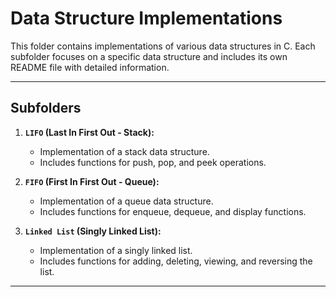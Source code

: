 # Data Structure Implementations

This folder contains implementations of various data structures in C. Each subfolder focuses on a specific data structure and includes its own README file with detailed information.

---

## Subfolders

1. **`LIFO` (Last In First Out - Stack):**
   - Implementation of a stack data structure.
   - Includes functions for push, pop, and peek operations.

2. **`FIFO` (First In First Out - Queue):**
   - Implementation of a queue data structure.
   - Includes functions for enqueue, dequeue, and display functions.

3. **`Linked List` (Singly Linked List):**
   - Implementation of a singly linked list.
   - Includes functions for adding, deleting, viewing, and reversing the list.

---